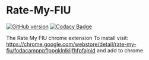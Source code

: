 # Rate-My-FIU
[![GitHub version](https://badge.fury.io/gh/fredlo2010%2FRateMyFIU.svg)](https://badge.fury.io/gh/fredlo2010%2FRateMyFIU)
[![Codacy Badge](https://api.codacy.com/project/badge/Grade/5f9347ecba1144228e06efc52244c371)](https://www.codacy.com/app/alfredlopezf/RateMyFIU?utm_source=github.com&amp;utm_medium=referral&amp;utm_content=fredlo2010/RateMyFIU&amp;utm_campaign=Badge_Grade)

The Rate My FIU chrome extension
To install visit: https://chrome.google.com/webstore/detail/rate-my-fiu/fodacampppflppgklnlkljfhfpfajnid and add to chrome
